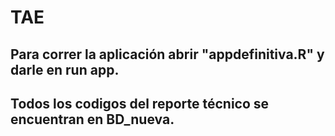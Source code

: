 # TAE

## Para correr la aplicación abrir "appdefinitiva.R" y darle en run app.

## Todos los codigos del reporte técnico se encuentran en BD_nueva.
